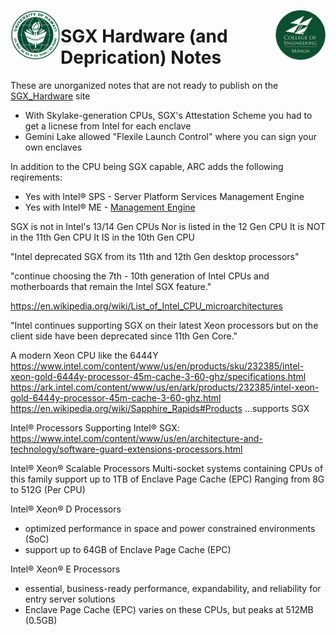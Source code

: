 <img src="https://github.com/Trusted-Execution/.github/blob/main/profile/UHMLogo.png"
     alt="CoE Logo" align="left" height="80" />
<img src="https://github.com/Trusted-Execution/.github/blob/main/profile/CollegeOfEngineering.png"
     alt="CoE Logo" align="right" width="80" />
# SGX Hardware (and Deprication) Notes

These are unorganized notes that are not ready to publish on the 
[SGX_Hardware](https://github.com/marknelsonengineer/SGX-hardware) site

- With Skylake-generation CPUs, SGX's Attestation Scheme you had to get a licnese from Intel for each enclave
- Gemini Lake allowed "Flexile Launch Control" where you can sign your own enclaves

In addition to the CPU being SGX capable, ARC adds the following reqirements:
- Yes with Intel® SPS - Server Platform Services Management Engine
- Yes with Intel® ME - [Management Engine](https://en.wikipedia.org/wiki/Intel_Management_Engine)

SGX is not in Intel's 13/14 Gen CPUs
Nor is listed in the 12 Gen CPU
It is NOT in the 11th Gen CPU
It IS in the 10th Gen CPU

"Intel deprecated SGX from its 11th and 12th Gen desktop processors"

"continue choosing the 7th - 10th generation of Intel CPUs and motherboards that remain the Intel SGX feature."

https://en.wikipedia.org/wiki/List_of_Intel_CPU_microarchitectures

"Intel continues supporting SGX on their latest Xeon processors but on the client side have been deprecated since 11th Gen Core."

A modern Xeon CPU like the 6444Y 
https://www.intel.com/content/www/us/en/products/sku/232385/intel-xeon-gold-6444y-processor-45m-cache-3-60-ghz/specifications.html
https://ark.intel.com/content/www/us/en/ark/products/232385/intel-xeon-gold-6444y-processor-45m-cache-3-60-ghz.html
https://en.wikipedia.org/wiki/Sapphire_Rapids#Products 
...supports SGX

Intel® Processors Supporting Intel® SGX:
https://www.intel.com/content/www/us/en/architecture-and-technology/software-guard-extensions-processors.html

Intel® Xeon® Scalable Processors
Multi-socket systems containing CPUs of this family support up to 1TB of Enclave Page Cache (EPC)
Ranging from 8G to 512G (Per CPU)

Intel® Xeon® D Processors
- optimized performance in space and power constrained environments (SoC) 
- support up to 64GB of Enclave Page Cache (EPC)

Intel® Xeon® E Processors
- essential, business-ready performance, expandability, and reliability for entry server solutions
- Enclave Page Cache (EPC) varies on these CPUs, but peaks at 512MB (0.5GB)
